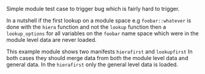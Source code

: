 Simple module test case to trigger bug which is fairly
hard to trigger.

In a nutshell if the first lookup on a module space e.g
`foobar::whatever` is done with the `hiera` function and not the
`lookup` function then a `lookup_options` for all variables on the
`foobar` name space which were in the module level data are never loaded.

This example module shows two manifests `hierafirst` and `lookupfirst`
In both cases they should merge data from both the module level data
and general data. In the `hierafirst` only the general level data is loaded.
